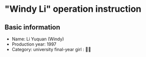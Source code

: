 # "Windy Li" operation instruction 
## Basic information
* Name: Li Yuquan (Windy)
* Production year: 1997
* Category: university final-year girl : :ok_woman:
